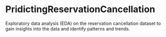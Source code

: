 # PridictingReservationCancellation
Exploratory data analysis (EDA) on the reservation cancellation dataset to gain insights into the data and identify patterns and trends.
